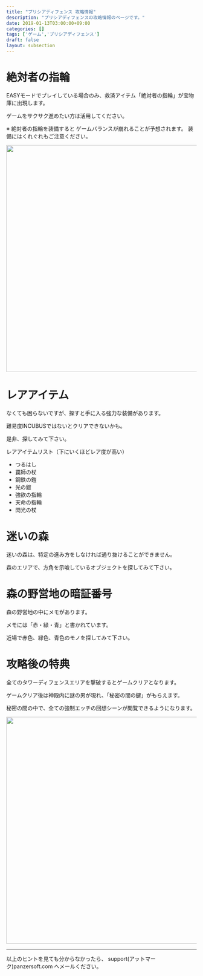 ```yaml
---
title: "プリシアディフェンス 攻略情報"
description: "プリシアディフェンスの攻略情報のページです。"
date: 2019-01-13T03:00:00+09:00
categories: []
tags: ['ゲーム','プリシアディフェンス']
draft: false
layout: subsection
---
```


<h1>絶対者の指輪</h1>

EASYモードでプレイしている場合のみ、救済アイテム「絶対者の指輪」が宝物庫に出現します。

ゲームをサクサク進めたい方は活用してください。

※ 絶対者の指輪を装備すると
 ゲームバランスが崩れることが予想されます。
 装備にはくれぐれもご注意ください。

<img src="project/priciadefence/images/pricia_zettaisya.jpg" alt="" width="600"/>



<h1>レアアイテム</h1>

なくても困らないですが、探すと手に入る強力な装備があります。

難易度INCUBUSではないとクリアできないかも。

是非、探してみて下さい。

レアアイテムリスト（下にいくほどレア度が高い）

- つるはし
- 罠師の杖
- 鋼鉄の鎧
- 光の鎧
- 強欲の指輪
- 天命の指輪
- 閃光の杖



<h1>迷いの森</h1>

迷いの森は、特定の進み方をしなければ通り抜けることができません。

森のエリアで、方角を示唆しているオブジェクトを探してみて下さい。


<h1>森の野営地の暗証番号</h1>

森の野営地の中にメモがあります。

メモには「赤・緑・青」と書かれています。

近場で赤色、緑色、青色のモノを探してみて下さい。

<h1>攻略後の特典</h1>

全てのタワーディフェンスエリアを撃破するとゲームクリアとなります。

ゲームクリア後は神殿内に謎の男が現れ、「秘密の間の鍵」がもらえます。

秘密の間の中で、全ての強制エッチの回想シーンが閲覧できるようになります。

<img src="project/priciadefence/images/pricia_ending.jpg" alt="" width="600"/>

<br>
<hr>

以上のヒントを見ても分からなかったら、
support(アットマーク)panzersoft.com へメールください。

<!--more-->
